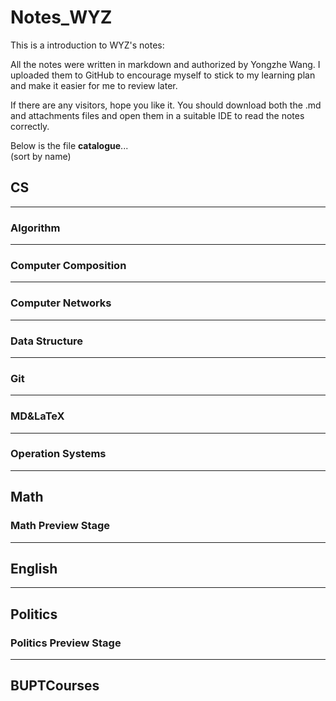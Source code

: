 # Notes_WYZ

This is a introduction to WYZ's notes:

All the notes were written in markdown and authorized by Yongzhe Wang.
I uploaded them to GitHub to encourage myself to stick to my learning plan and make it easier for me to review later.

If there are any visitors, hope you like it.
You should download both the .md and attachments files and open them in a suitable IDE to read the notes correctly.

Below is the file **catalogue**...  
(sort by name)

## CS

---

### Algorithm

---

### Computer Composition

---

### Computer Networks

---

### Data Structure

---

### Git

---

### MD&LaTeX

---

### Operation Systems

---

## Math

### Math Preview Stage

---

## English

---

## Politics

### Politics Preview Stage

---

## BUPTCourses
